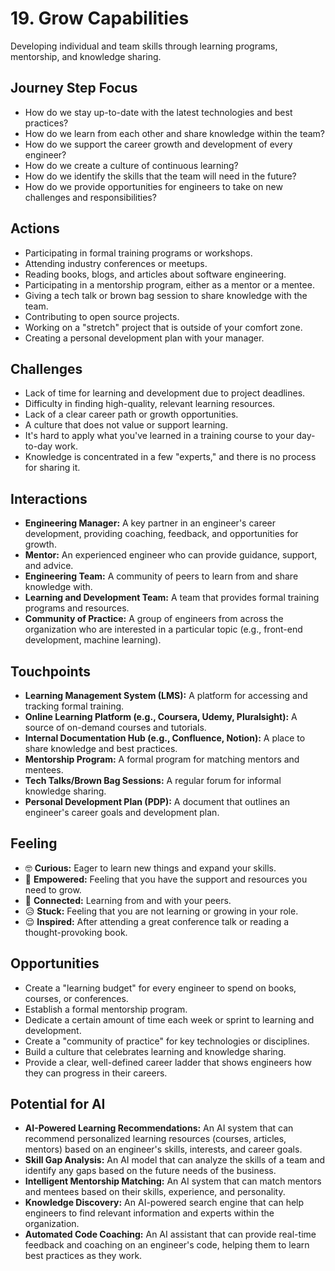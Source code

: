 # 19. Grow Capabilities

Developing individual and team skills through learning programs, mentorship, and knowledge sharing.

## Journey Step Focus

*   How do we stay up-to-date with the latest technologies and best practices?
*   How do we learn from each other and share knowledge within the team?
*   How do we support the career growth and development of every engineer?
*   How do we create a culture of continuous learning?
*   How do we identify the skills that the team will need in the future?
*   How do we provide opportunities for engineers to take on new challenges and responsibilities?

## Actions

*   Participating in formal training programs or workshops.
*   Attending industry conferences or meetups.
*   Reading books, blogs, and articles about software engineering.
*   Participating in a mentorship program, either as a mentor or a mentee.
*   Giving a tech talk or brown bag session to share knowledge with the team.
*   Contributing to open source projects.
*   Working on a "stretch" project that is outside of your comfort zone.
*   Creating a personal development plan with your manager.

## Challenges

*   Lack of time for learning and development due to project deadlines.
*   Difficulty in finding high-quality, relevant learning resources.
*   Lack of a clear career path or growth opportunities.
*   A culture that does not value or support learning.
*   It's hard to apply what you've learned in a training course to your day-to-day work.
*   Knowledge is concentrated in a few "experts," and there is no process for sharing it.

## Interactions

*   **Engineering Manager:** A key partner in an engineer's career development, providing coaching, feedback, and opportunities for growth.
*   **Mentor:** An experienced engineer who can provide guidance, support, and advice.
*   **Engineering Team:** A community of peers to learn from and share knowledge with.
*   **Learning and Development Team:** A team that provides formal training programs and resources.
*   **Community of Practice:** A group of engineers from across the organization who are interested in a particular topic (e.g., front-end development, machine learning).

## Touchpoints

*   **Learning Management System (LMS):** A platform for accessing and tracking formal training.
*   **Online Learning Platform (e.g., Coursera, Udemy, Pluralsight):** A source of on-demand courses and tutorials.
*   **Internal Documentation Hub (e.g., Confluence, Notion):** A place to share knowledge and best practices.
*   **Mentorship Program:** A formal program for matching mentors and mentees.
*   **Tech Talks/Brown Bag Sessions:** A regular forum for informal knowledge sharing.
*   **Personal Development Plan (PDP):** A document that outlines an engineer's career goals and development plan.

## Feeling

*   🤓 **Curious:** Eager to learn new things and expand your skills.
*   💪 **Empowered:** Feeling that you have the support and resources you need to grow.
*   🤝 **Connected:** Learning from and with your peers.
*   😥 **Stuck:** Feeling that you are not learning or growing in your role.
*   😌 **Inspired:** After attending a great conference talk or reading a thought-provoking book.

## Opportunities

*   Create a "learning budget" for every engineer to spend on books, courses, or conferences.
*   Establish a formal mentorship program.
*   Dedicate a certain amount of time each week or sprint to learning and development.
*   Create a "community of practice" for key technologies or disciplines.
*   Build a culture that celebrates learning and knowledge sharing.
*   Provide a clear, well-defined career ladder that shows engineers how they can progress in their careers.

## Potential for AI

*   **AI-Powered Learning Recommendations:** An AI system that can recommend personalized learning resources (courses, articles, mentors) based on an engineer's skills, interests, and career goals.
*   **Skill Gap Analysis:** An AI model that can analyze the skills of a team and identify any gaps based on the future needs of the business.
*   **Intelligent Mentorship Matching:** An AI system that can match mentors and mentees based on their skills, experience, and personality.
*   **Knowledge Discovery:** An AI-powered search engine that can help engineers to find relevant information and experts within the organization.
*   **Automated Code Coaching:** An AI assistant that can provide real-time feedback and coaching on an engineer's code, helping them to learn best practices as they work.
